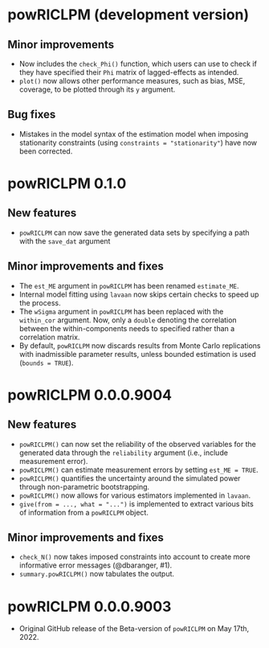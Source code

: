 # powRICLPM (development version)

## Minor improvements

* Now includes the `check_Phi()` function, which users can use to check if they have specified their `Phi` matrix of lagged-effects as intended. 
* `plot()` now allows other performance measures, such as bias, MSE, coverage, to be plotted through its `y` argument.

## Bug fixes

* Mistakes in the model syntax of the estimation model when imposing stationarity constraints (using `constraints = "stationarity"`) have now been corrected. 


# powRICLPM 0.1.0

## New features 

* `powRICLPM` can now save the generated data sets by specifying a path with the `save_dat` argument

## Minor improvements and fixes

* The `est_ME` argument in `powRICLPM` has been renamed `estimate_ME`. 
* Internal model fitting using `lavaan` now skips certain checks to speed up the process. 
* The `wSigma` argument in `powRICLPM` has been replaced with the `within_cor` argument. Now, only a `double` denoting the correlation between the within-components needs to specified rather than a correlation matrix. 
* By default, `powRICLPM` now discards results from Monte Carlo replications with inadmissible parameter results, unless bounded estimation is used (`bounds = TRUE`). 

# powRICLPM 0.0.0.9004

## New features

* `powRICLPM()` can now set the reliability of the observed variables for the generated data through the `reliability` argument (i.e., include measurement error).
* `powRICLPM()` can estimate measurement errors by setting `est_ME = TRUE`.
* `powRICLPM()` quantifies the uncertainty around the simulated power through non-parametric bootstrapping. 
* `powRICLPM()` now allows for various estimators implemented in `lavaan`. 
* `give(from = ..., what = "...")` is implemented to extract various bits of information from a `powRICLPM` object.

## Minor improvements and fixes

* `check_N()` now takes imposed constraints into account to create more informative error messages (@dbaranger, #1).
* `summary.powRICLPM()` now tabulates the output.

# powRICLPM 0.0.0.9003

* Original GitHub release of the Beta-version of `powRICLPM` on May 17th, 2022.





